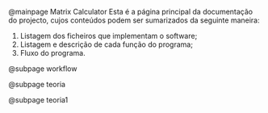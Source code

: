 @mainpage Matrix Calculator
Esta é a página principal da documentação do projecto, cujos conteúdos podem ser sumarizados da seguinte maneira:

1. Listagem dos ficheiros que implementam o software;
2. Listagem e descrição de cada função do programa;
3. Fluxo do programa.

@subpage workflow


@subpage teoria


@subpage teoria1